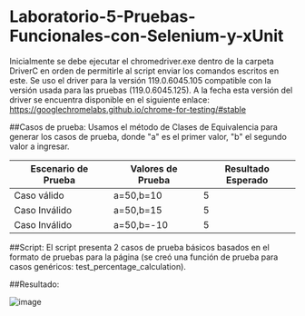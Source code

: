 # Laboratorio-5-Pruebas-Funcionales-con-Selenium-y-xUnit

Inicialmente se debe ejecutar el chromedriver.exe dentro de la carpeta DriverC en orden de permitirle al script enviar los comandos escritos en este.
Se uso el driver para la versión 119.0.6045.105 compatible con la versión usada para las pruebas (119.0.6045.125). A la fecha esta versión del driver se encuentra disponible en el siguiente enlace: https://googlechromelabs.github.io/chrome-for-testing/#stable

##Casos de prueba:
Usamos el método de Clases de Equivalencia para generar los casos de prueba, donde "a" es el primer valor, "b" el segundo valor a ingresar.

| Escenario de Prueba |  Valores de Prueba | Resultado Esperado |
| ------------------- | ------------------ | ------------------ |
| Caso válido         | a=50,b=10          |          5         |
| Caso Inválido       | a=50,b=15          |          5         |
| Caso Inválido       | a=50,b=-10         |          5         |

##Script:
El script presenta 2 casos de prueba básicos basados en el formato de pruebas para la página (se creó una función de prueba para casos genéricos: test_percentage_calculation).

##Resultado:

![image](https://github.com/Sommerfield3/Laboratorio-5-Pruebas-Funcionales-con-Selenium-y-xUnit/assets/104087488/e9d936d6-2510-4b0c-9807-c71cfda7020d)
